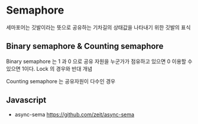 # Semaphore

세마포어는 깃발이라는 뜻으로 공유하는 기차길의 상태값을 나타내기 위한 깃발의 표식

## Binary semaphore & Counting semaphore

Binary semaphore 는 1 과 0 으로 공유 자원을 누군가가 점유하고 있으면 0 이용할 수 있으면 1이다.
Lock 의 경우와 반대 개념

Counting semaphore 는 공유자원이 다수인 경우

## Javascript

- async-sema https://github.com/zeit/async-sema
